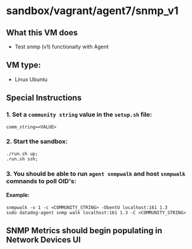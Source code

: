 # sandbox/vagrant/agent7/snmp_v1

## What this VM does

- Test snmp (v1) functionaity with Agent

## VM type: 
- Linux Ubuntu

## Special Instructions

### 1. Set a `community string` value in the `setup.sh` file:
```
comm_string=<VALUE>
```

### 2. Start the sandbox:
```
./run.sh up;
.run.sh ssh;
```

### 3. You should be able to run `agent snmpwalk` and host `snmpwalk` comnands to poll OID's:

#### Example:

```
snmpwalk -v 1 -c <COMMUNITY_STRING> -ObentU localhost:161 1.3
sudo datadog-agent snmp walk localhost:161 1.3 -C <COMMUNITY_STRING>
```

## SNMP Metrics should begin populating in Network Devices UI

